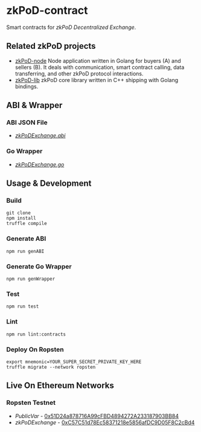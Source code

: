 # zkPoD-contract

Smart contracts for *zkPoD Decentralized Exchange*.

## Related zkPoD projects

- [zkPoD-node](https://github.com/sec-bit/zkPoD-node) Node application written in Golang for buyers (A) and sellers (B). It deals with communication, smart contract calling, data transferring, and other zkPoD protocol interactions.
- [zkPoD-lib](https://github.com/sec-bit/zkPoD-lib) zkPoD core library written in C++ shipping with Golang bindings.

## ABI & Wrapper

### ABI JSON File

- [*zkPoDExchange.abi*](abi/zkPoDExchange.abi)

### Go Wrapper

- [*zkPoDExchange.go*](abi/zkPoDExchange.go)

## Usage & Development

### Build

```
git clone
npm install
truffle compile
```

### Generate ABI

```
npm run genABI
```

### Generate Go Wrapper

```
npm run genWrapper
```

### Test

```
npm run test
```

### Lint

```
npm run lint:contracts
```

### Deploy On Ropsten

```
export mnemonic=YOUR_SUPER_SECRET_PRIVATE_KEY_HERE
truffle migrate --network ropsten
```

## Live On Ethereum Networks

### Ropsten Testnet

- *PublicVar* - [0x51D24a878716A99cFBD4894272A233187903BB84](https://ropsten.etherscan.io/address/0x51D24a878716A99cFBD4894272A233187903BB84)
- *zkPoDExchange* - [0xC57C51d78Ec58371218e5856afDC9D05F8C2cBd4](https://ropsten.etherscan.io/address/0xC57C51d78Ec58371218e5856afDC9D05F8C2cBd4)

